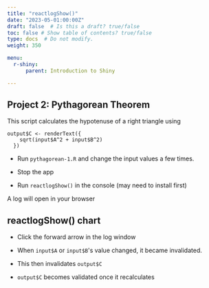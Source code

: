 ```yaml
---
title: "reactlogShow()"
date: "2023-05-01:00:00Z"
draft: false  # Is this a draft? true/false
toc: false # Show table of contents? true/false
type: docs  # Do not modify.
weight: 350

menu:
  r-shiny:
      parent: Introduction to Shiny

---
```


## Project 2: Pythagorean Theorem

This script calculates the hypotenuse of a right triangle using 
```
output$C <- renderText({
    sqrt(input$A^2 + input$B^2)
  })
```

- Run `pythagorean-1.R` and change the input values a few times.

- Stop the app

- Run `reactlogShow()` in the console (may need to install first)

A log will open in your browser


## reactlogShow() chart

- Click the forward arrow in the log window

- When `input$A` or `input$B`'s value changed, it became invalidated.

- This then invalidates `output$C`

- `output$C` becomes validated once it recalculates
